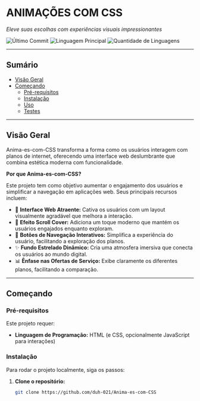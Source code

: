 # ANIMAÇÕES COM CSS

*Eleve suas escolhas com experiências visuais impressionantes*

![Último Commit](https://img.shields.io/github/last-commit/duh-021/Anima-es-com-CSS?style=flat&logo=git&logoColor=white&color=0080ff)
![Linguagem Principal](https://img.shields.io/github/languages/top/duh-021/Anima-es-com-CSS?style=flat&color=0080ff)
![Quantidade de Linguagens](https://img.shields.io/github/languages/count/duh-021/Anima-es-com-CSS?style=flat&color=0080ff)

---

## Sumário

- [Visão Geral](#visão-geral)  
- [Começando](#começando)  
  - [Pré-requisitos](#pré-requisitos)  
  - [Instalação](#instalação)  
  - [Uso](#uso)  
  - [Testes](#testes)  

---

## Visão Geral

Anima-es-com-CSS transforma a forma como os usuários interagem com planos de internet, oferecendo uma interface web deslumbrante que combina estética moderna com funcionalidade.

**Por que Anima-es-com-CSS?**

Este projeto tem como objetivo aumentar o engajamento dos usuários e simplificar a navegação em aplicações web. Seus principais recursos incluem:

- 🌟 **Interface Web Atraente:** Cativa os usuários com um layout visualmente agradável que melhora a interação.
- 🚀 **Efeito Scroll Cover:** Adiciona um toque moderno que mantém os usuários engajados enquanto exploram.
- 🔗 **Botões de Navegação Interativos:** Simplifica a experiência do usuário, facilitando a exploração dos planos.
- ✨ **Fundo Estrelado Dinâmico:** Cria uma atmosfera imersiva que conecta os usuários ao mundo digital.
- 📊 **Ênfase nas Ofertas de Serviço:** Exibe claramente os diferentes planos, facilitando a comparação.

---

## Começando

### Pré-requisitos

Este projeto requer:

- **Linguagem de Programação:** HTML (e CSS, opcionalmente JavaScript para interações)

### Instalação

Para rodar o projeto localmente, siga os passos:

1. **Clone o repositório:**

   ```bash
   git clone https://github.com/duh-021/Anima-es-com-CSS
